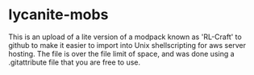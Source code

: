 # lycanite-mobs
This is an upload of a lite version of a modpack known as 'RL-Craft' to github to make it easier to import into Unix shellscripting for aws server hosting. The file is over the file limit of space, and was done using a .gitattribute file that you are free to use.
